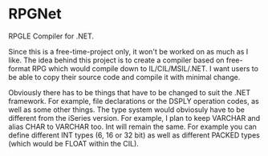 # RPGNet
RPGLE Compiler for .NET.

Since this is a free-time-project only, it won't be worked on as much as I like. The idea behind this project is to create a compiler based on free-format RPG which would compile down to IL/CIL/MSIL/.NET. I want users to be able to copy their source code and compile it with minimal change.

Obviously there has to be things that have to be changed to suit the .NET framework. For example, file declarations or the DSPLY operation codes, as well as some other things. The type system would obviosuly have to be different from the iSeries version. For example, I plan to keep VARCHAR and alias CHAR to VARCHAR too. Int will remain the same. For example you can define different INT types (6, 16 or 32 bit) as well as different PACKED types (which would be FLOAT within the CIL).
